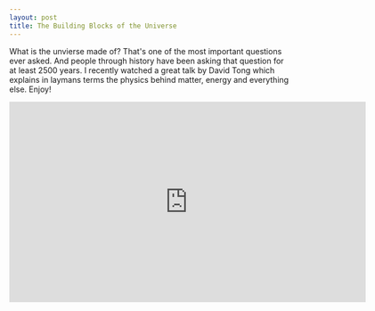 ```yaml
---
layout: post
title: The Building Blocks of the Universe
---
```


What is the unvierse made of? That's one of the most important questions ever asked. And people through history have been asking that question for at least 2500 years. I recently watched a great talk by David Tong which explains in laymans terms the physics behind matter, energy and everything else. Enjoy!


<iframe width="640" height="360" src="https://www.youtube.com/embed/zNVQfWC_evg" frameborder="0" gesture="media" allow="encrypted-media" allowfullscreen></iframe>
